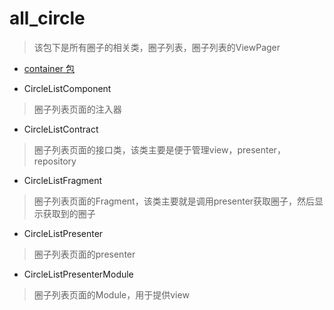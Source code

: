 # all_circle
> 该包下是所有圈子的相关类，圈子列表，圈子列表的ViewPager

- [container 包](./container)

- CircleListComponent
> 圈子列表页面的注入器

- CircleListContract
> 圈子列表页面的接口类，该类主要是便于管理view，presenter，repository

- CircleListFragment
> 圈子列表页面的Fragment，该类主要就是调用presenter获取圈子，然后显示获取到的圈子

- CircleListPresenter
> 圈子列表页面的presenter

- CircleListPresenterModule
> 圈子列表页面的Module，用于提供view
